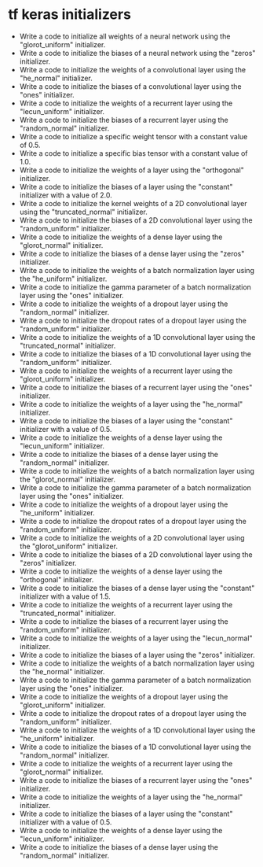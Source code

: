 # tf keras initializers

- Write a code to initialize all weights of a neural network using the "glorot_uniform" initializer.
- Write a code to initialize the biases of a neural network using the "zeros" initializer.
- Write a code to initialize the weights of a convolutional layer using the "he_normal" initializer.
- Write a code to initialize the biases of a convolutional layer using the "ones" initializer.
- Write a code to initialize the weights of a recurrent layer using the "lecun_uniform" initializer.
- Write a code to initialize the biases of a recurrent layer using the "random_normal" initializer.
- Write a code to initialize a specific weight tensor with a constant value of 0.5.
- Write a code to initialize a specific bias tensor with a constant value of 1.0.
- Write a code to initialize the weights of a layer using the "orthogonal" initializer.
- Write a code to initialize the biases of a layer using the "constant" initializer with a value of 2.0.
- Write a code to initialize the kernel weights of a 2D convolutional layer using the "truncated_normal" initializer.
- Write a code to initialize the biases of a 2D convolutional layer using the "random_uniform" initializer.
- Write a code to initialize the weights of a dense layer using the "glorot_normal" initializer.
- Write a code to initialize the biases of a dense layer using the "zeros" initializer.
- Write a code to initialize the weights of a batch normalization layer using the "he_uniform" initializer.
- Write a code to initialize the gamma parameter of a batch normalization layer using the "ones" initializer.
- Write a code to initialize the weights of a dropout layer using the "random_normal" initializer.
- Write a code to initialize the dropout rates of a dropout layer using the "random_uniform" initializer.
- Write a code to initialize the weights of a 1D convolutional layer using the "truncated_normal" initializer.
- Write a code to initialize the biases of a 1D convolutional layer using the "random_uniform" initializer.
- Write a code to initialize the weights of a recurrent layer using the "glorot_uniform" initializer.
- Write a code to initialize the biases of a recurrent layer using the "ones" initializer.
- Write a code to initialize the weights of a layer using the "he_normal" initializer.
- Write a code to initialize the biases of a layer using the "constant" initializer with a value of 0.5.
- Write a code to initialize the weights of a dense layer using the "lecun_uniform" initializer.
- Write a code to initialize the biases of a dense layer using the "random_normal" initializer.
- Write a code to initialize the weights of a batch normalization layer using the "glorot_normal" initializer.
- Write a code to initialize the gamma parameter of a batch normalization layer using the "ones" initializer.
- Write a code to initialize the weights of a dropout layer using the "he_uniform" initializer.
- Write a code to initialize the dropout rates of a dropout layer using the "random_uniform" initializer.
- Write a code to initialize the weights of a 2D convolutional layer using the "glorot_uniform" initializer.
- Write a code to initialize the biases of a 2D convolutional layer using the "zeros" initializer.
- Write a code to initialize the weights of a dense layer using the "orthogonal" initializer.
- Write a code to initialize the biases of a dense layer using the "constant" initializer with a value of 1.5.
- Write a code to initialize the weights of a recurrent layer using the "truncated_normal" initializer.
- Write a code to initialize the biases of a recurrent layer using the "random_uniform" initializer.
- Write a code to initialize the weights of a layer using the "lecun_normal" initializer.
- Write a code to initialize the biases of a layer using the "zeros" initializer.
- Write a code to initialize the weights of a batch normalization layer using the "he_normal" initializer.
- Write a code to initialize the gamma parameter of a batch normalization layer using the "ones" initializer.
- Write a code to initialize the weights of a dropout layer using the "glorot_uniform" initializer.
- Write a code to initialize the dropout rates of a dropout layer using the "random_uniform" initializer.
- Write a code to initialize the weights of a 1D convolutional layer using the "he_uniform" initializer.
- Write a code to initialize the biases of a 1D convolutional layer using the "random_normal" initializer.
- Write a code to initialize the weights of a recurrent layer using the "glorot_normal" initializer.
- Write a code to initialize the biases of a recurrent layer using the "ones" initializer.
- Write a code to initialize the weights of a layer using the "he_normal" initializer.
- Write a code to initialize the biases of a layer using the "constant" initializer with a value of 0.5.
- Write a code to initialize the weights of a dense layer using the "lecun_uniform" initializer.
- Write a code to initialize the biases of a dense layer using the "random_normal" initializer.